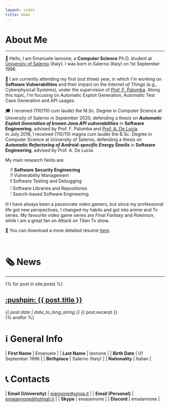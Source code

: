 ```yaml
---
layout: index
title: Home
---
```


# About Me

---

:wave: Hello, I am Emanuele Iannone, a **Computer Science** Ph.D. student at
[University of Salerno](https://www.unisa.it/) (Italy). I was born in Salerno (Italy) on 1st September 1996.

:pencil: I am currently attending my first (out three) year, in which I'm working on **Software Vulnerabilities**
and their impact on the *Internet of Things* (e.g., Cyberphysical Systems), under the supervision of
[Prof. F. Palomba](https://fpalomba.github.io/).
Along this topic, I'm focusing on Automatic Exploit Generation, Automatic Test Case Generation and API usages.

:mortar_board: I received (110/110 cum laude) the M.Sc. Degree in Computer Science at
University of Salerno in September 2020, defending a thesis on
***Automatic Exploit Generation of known Java API vulnerabilities*** in **Software Engineering**,
advised by Prof. F. Palomba and [Prof. A. De Lucia](https://docenti.unisa.it/003241/home).  
In July 2018, I received (110/110 magna cum laude) the B.Sc. Degree in Computer Science at
University of Salerno, defending a thesis on
***Automatic Refactoring of Android-specific Energy Smells*** in **Software Engineering**,
advised by Prof. A. De Lucia.

My main research fields are:

&nbsp;&nbsp;&nbsp;&nbsp;:bangbang: **Software Security Engineering**  
&nbsp;&nbsp;&nbsp;&nbsp;:bangbang: Vulnerability Management  
&nbsp;&nbsp;&nbsp;&nbsp;:exclamation: Software Testing and Debugging  
&nbsp;&nbsp;&nbsp;&nbsp;:grey_exclamation: Software Libraries and Repositories  
&nbsp;&nbsp;&nbsp;&nbsp;:grey_exclamation: Search-based Software Engineering  

:nerd_face: I have always been a passionate video gamers, but since my
professional life got new perspectives, I changed my habits and got into
anime and Tv series.
My favourite video game series are *Final Fantasy* and *Pokémon*, while I am a great fan
on *Attack on Titan* Tv show.

[//]: # (The sources of CV is on my overleaf)
:scroll: You can download a more detailed résumé [here](./download/resume.pdf).

<br>

# :newspaper_roll: News

---

{% for post in site.posts %}
  <article>
    <h2>
      <a href="{{ post.url }}">
        :pushpin: {{ post.title }}
      </a>
    </h2>
    <i><time datetime="{{ post.date | date: "%Y-%m-%d" }}">{{ post.date | date_to_long_string }}</time></i>
    {{ post.excerpt }}
  </article>
{% endfor %}

# :information_source: General Info

| **First Name** | Emanuele |
| **Last Name** | Iannone |
| **Birth Date**  | 01 September 1996 |
| **Birthplace** | Salerno (Italy) |
| **Nationality** | Italian |

# :telephone_receiver: Contacts

| **Email (University)** | eiannone@unisa.it |
| **Email (Personal)** | emaiannone@hotmail.it |
| **Skype** | emaiannone |
| **Discord** | emaiannone |